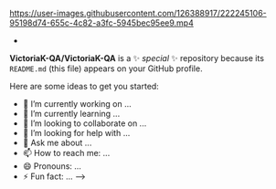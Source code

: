 https://user-images.githubusercontent.com/126388917/222245106-95198d74-655c-4c82-a3fc-5945bec95ee9.mp4

-
**VictoriaK-QA/VictoriaK-QA** is a ✨ _special_ ✨ repository because its `README.md` (this file) appears on your GitHub profile.

Here are some ideas to get you started:

- 🔭 I’m currently working on ...
- 🌱 I’m currently learning ...
- 👯 I’m looking to collaborate on ...
- 🤔 I’m looking for help with ...
- 💬 Ask me about ...
- 📫 How to reach me: ...
- 😄 Pronouns: ...
- ⚡ Fun fact: ...
-->

